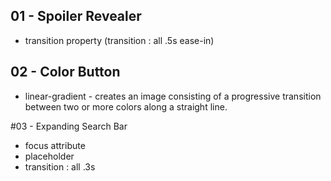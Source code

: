 ## 01 - Spoiler Revealer
* transition property 
  (transition : all .5s ease-in)


## 02 - Color Button
* linear-gradient - creates an image consisting of a progressive transition between two or more colors along a straight line.


#03 - Expanding Search Bar
* focus attribute
* placeholder
* transition : all .3s